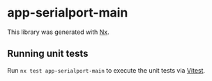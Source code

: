 # app-serialport-main

This library was generated with [Nx](https://nx.dev).

## Running unit tests

Run `nx test app-serialport-main` to execute the unit tests via [Vitest](https://vitest.dev/).
